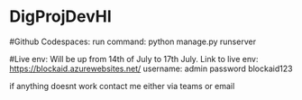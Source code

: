 # DigProjDevHI
#Github Codespaces:
run command: python manage.py runserver

#Live env:
Will be up from 14th of July to 17th July.
Link to live env: https://blockaid.azurewebsites.net/
username: admin
password blockaid123

if anything doesnt work contact me either via teams or email

